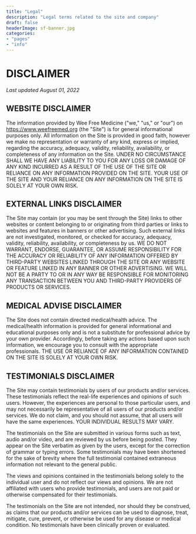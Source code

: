 ```yaml
---
title: "Legal"
description: "Legal terms related to the site and company"
draft: false
headerImage: sf-banner.jpg
categories:
- "pages"
- "info"
---
```


# DISCLAIMER

*Last updated August 01, 2022*

## WEBSITE DISCLAIMER

The information provided by Wee Free Medicine ("we," "us," or "our") on https://www.weefreemed.org (the "Site") is for general informational purposes only. All information on the Site is provided in good faith, however we make no representation or warranty of any kind, express or implied, regarding the accuracy, adequacy, validity, reliability, availability, or completeness of any information on the Site. UNDER NO CIRCUMSTANCE SHALL WE HAVE ANY LIABILITY TO YOU FOR ANY LOSS OR DAMAGE OF ANY KIND INCURRED AS A RESULT OF THE USE OF THE SITE OR RELIANCE ON ANY INFORMATION PROVIDED ON THE SITE. YOUR USE OF THE SITE AND YOUR RELIANCE ON ANY INFORMATION ON THE SITE IS SOLELY AT YOUR OWN RISK.

## EXTERNAL LINKS DISCLAIMER

The Site may contain (or you may be sent through the Site) links to other websites or content belonging to or originating from third parties or links to websites and features in banners or other advertising. Such external links are not investigated, monitored, or checked for accuracy, adequacy, validity, reliability, availability, or completeness by us. WE DO NOT WARRANT, ENDORSE, GUARANTEE, OR ASSUME RESPONSIBILITY FOR THE ACCURACY OR RELIABILITY OF ANY INFORMATION OFFERED BY THIRD-PARTY WEBSITES LINKED THROUGH THE SITE OR ANY WEBSITE OR FEATURE LINKED IN ANY BANNER OR OTHER ADVERTISING. WE WILL NOT BE A PARTY TO OR IN ANY WAY BE RESPONSIBLE FOR MONITORING ANY TRANSACTION BETWEEN YOU AND THIRD-PARTY PROVIDERS OF PRODUCTS OR SERVICES.

## MEDICAL ADVISE DISCLAIMER

The Site does not contain directed medical/health advice. The medical/health information is provided for general informational and educational purposes only and is not a substitute for professional advice by your own provider. Accordingly, before taking any actions based upon such information, we encourage you to consult with the appropriate professionals. THE USE OR RELIANCE OF ANY INFORMATION CONTAINED ON THE SITE IS SOLELY AT YOUR OWN RISK.

## TESTIMONIALS DISCLAIMER

The Site may contain testimonials by users of our products and/or services. These testimonials reflect the real-life experiences and opinions of such users. However, the experiences are personal to those particular users, and may not necessarily be representative of all users of our products and/or services. We do not claim, and you should not assume, that all users will have the same experiences. YOUR INDIVIDUAL RESULTS MAY VARY.

The testimonials on the Site are submitted in various forms such as text, audio and/or video, and are reviewed by us before being posted. They appear on the Site verbatim as given by the users, except for the correction of grammar or typing errors. Some testimonials may have been shortened for the sake of brevity where the full testimonial contained extraneous information not relevant to the general public.

The views and opinions contained in the testimonials belong solely to the individual user and do not reflect our views and opinions. We are not affiliated with users who provide testimonials, and users are not paid or otherwise compensated for their testimonials.

The testimonials on the Site are not intended, nor should they be construed, as claims that our products and/or services can be used to diagnose, treat, mitigate, cure, prevent, or otherwise be used for any disease or medical condition. No testimonials have been clinically proven or evaluated.
